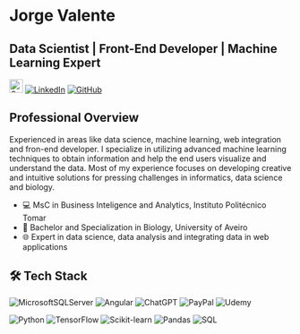 # Jorge Valente

## Data Scientist | Front-End Developer | Machine Learning Expert

<a href="https://orcid.org/0000-0002-4830-6143"><img src="https://www.svgrepo.com/show/331522/orcid.svg" width="24" height="24" alt="Orcid"/></a>
[![LinkedIn](https://img.shields.io/badge/-LinkedIn-0077B5?style=flat&logo=LinkedIn&logoColor=white)](https://www.linkedin.com/in/jorge-ms-valente/)
[![GitHub](https://img.shields.io/badge/-GitHub-181717?style=flat&logo=GitHub&logoColor=white)](https://github.com/valentejms)

## Professional Overview

Experienced in areas like data science, machine learning, web integration and fron-end developer. I specialize in utilizing advanced machine learning techniques to obtain information and help the end users visualize and understand the data. Most of my experience focuses on developing creative and intuitive solutions for pressing challenges in informatics, data science and biology.

- 💻 MsC in Business Inteligence and Analytics, Instituto Politécnico Tomar
- 🔬 Bachelor and Specialization in Biology, University of Aveiro
- 🌐 Expert in data science, data analysis and integrating data in web applications

## 🛠️ Tech Stack

![MicrosoftSQLServer](https://img.shields.io/badge/Microsoft%20SQL%20Server-CC2927?style=for-the-badge&logo=microsoft%20sql%20server&logoColor=white)
![Angular](https://img.shields.io/badge/angular-%23DD0031.svg?style=for-the-badge&logo=angular&logoColor=white)
![ChatGPT](https://img.shields.io/badge/chatGPT-74aa9c?style=for-the-badge&logo=openai&logoColor=white)
![PayPal](https://img.shields.io/badge/PayPal-00457C?style=for-the-badge&logo=paypal&logoColor=white)
![Udemy](https://img.shields.io/badge/Udemy-A435F0?style=for-the-badge&logo=Udemy&logoColor=white)


![Python](https://img.shields.io/badge/-Python-3776AB?style=flat&logo=Python&logoColor=white)
![TensorFlow](https://img.shields.io/badge/-TensorFlow-FF6F00?style=flat&logo=TensorFlow&logoColor=white)
![Scikit-learn](https://img.shields.io/badge/-Scikit--learn-F7931E?style=flat&logo=scikit-learn&logoColor=white)
![Pandas](https://img.shields.io/badge/-Pandas-150458?style=flat&logo=Pandas&logoColor=white)
![SQL](https://img.shields.io/badge/-SQL-4479A1?style=flat&logo=MySQL&logoColor=white)
